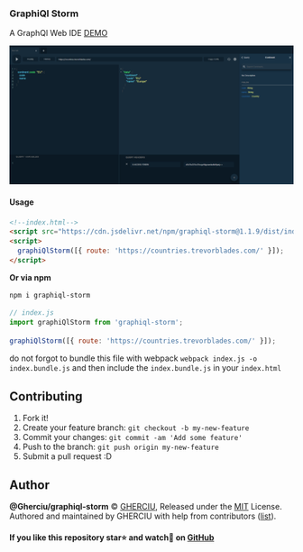### GraphiQl Storm

A GraphQl Web IDE [DEMO](https://gherciu.github.io/graphiql-storm/)

![GraphiQl Storm](https://github.com/Gherciu/graphiql-storm/blob/master/src/demo.png?raw=true)

#### Usage

```html
<!--index.html-->
<script src="https://cdn.jsdelivr.net/npm/graphiql-storm@1.1.9/dist/index.js"></script>
<script>
  graphiQlStorm([{ route: 'https://countries.trevorblades.com/' }]);
</script>
```

**Or via npm**

```bash
npm i graphiql-storm
```

```js
// index.js
import graphiQlStorm from 'graphiql-storm';

graphiQlStorm([{ route: 'https://countries.trevorblades.com/' }]);
```

do not forgot to bundle this file with webpack `webpack index.js -o index.bundle.js` and then include the `index.bundle.js` in your `index.html`

## Contributing

1. Fork it!
2. Create your feature branch: `git checkout -b my-new-feature`
3. Commit your changes: `git commit -am 'Add some feature'`
4. Push to the branch: `git push origin my-new-feature`
5. Submit a pull request :D

## Author

**@Gherciu/graphiql-storm** © [GHERCIU](https://github.com/Gherciu), Released under the [MIT](https://github.com/Gherciu/graphiql-storm/blob/master/LICENSE) License.<br>
Authored and maintained by GHERCIU with help from contributors ([list](https://github.com/Gherciu/graphiql-storm/contributors)).

#### If you like this repository star⭐ and watch👀 on [GitHub](https://github.com/Gherciu/graphiql-storm)
